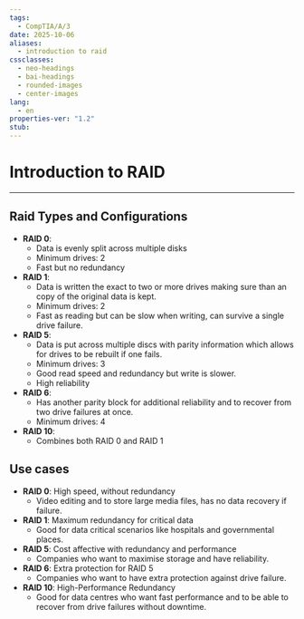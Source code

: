 ```yaml
---
tags:
  - CompTIA/A/3
date: 2025-10-06
aliases:
  - introduction to raid
cssclasses:
  - neo-headings
  - bai-headings
  - rounded-images
  - center-images
lang:
  - en
properties-ver: "1.2"
stub:
---
```

# Introduction to RAID

***

## Raid Types and Configurations
- **RAID 0**:
    - Data is evenly split across multiple disks
    - Minimum drives: 2
    - Fast but no redundancy
- **RAID 1**:
    - Data is written the exact to two or more drives making sure than an copy of the original data is kept.
    - Minimum drives: 2
    - Fast as reading but can be slow when writing, can survive a single drive failure.
- **RAID 5**:
    - Data is put across multiple discs with parity information which allows for drives to be rebuilt if one fails.
    - Minimum drives: 3
    - Good read speed and redundancy but write is slower.
    - High reliability
- **RAID 6**:
    - Has another parity block for additional reliability and to recover from two drive failures at once.
    - Minimum drives: 4
- **RAID 10**:
    - Combines both RAID 0 and RAID 1

## Use cases
- **RAID 0**: High speed, without redundancy
    - Video editing and to store large media files, has no data recovery if failure.
- **RAID 1**: Maximum redundancy for critical data
    - Good for data critical scenarios like hospitals and governmental places.
- **RAID 5**: Cost affective with redundancy and performance
    - Companies who want to maximise storage and have reliability.
- **RAID 6**: Extra protection for RAID 5
    - Companies who want to have extra protection against drive failure.
- **RAID 10**: High-Performance Redundancy
    - Good for data centres who want fast performance and to be able to recover from drive failures without downtime.